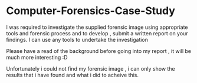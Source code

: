 # Computer-Forensics-Case-Study

I was required to investigate the supplied forensic image using appropriate tools and 
forensic process and to develop , submit a written report on your findings. 
I can use any tools to undertake the investigation 

Please have a read of the background before going into my report , it will be much more interesting :D

Unfortunately i could not find my forensic image , i can only show the results that i have found and what i did to acheive this.
